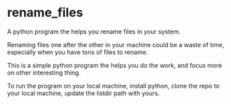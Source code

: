 # rename_files
A python program the helps you rename files in your system.

Renaming files one after the other in your machine could be a waste of time, especially when you have tons of files to rename. 

This is a simple python program the helps you do the work, and focus more on other interesting thing.

To run the program on your local machine, install python, clone the repo to your local machine, update the listdir path with yours.
